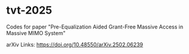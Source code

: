 # tvt-2025

Codes for paper "Pre-Equalization Aided Grant-Free Massive Access in Massive MIMO System"

arXiv Links: https://doi.org/10.48550/arXiv.2502.06239
